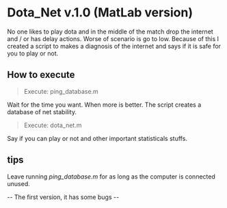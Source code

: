 # Dota_Net v.1.0   (MatLab version) 

No one likes to play dota and in the middle of the match drop the internet and / or has delay actions. Worse of scenario is go to low. Because of this I created a script to makes a diagnosis of the internet and says if it is safe for you to play or not.

## How to execute

> Execute: ping_database.m

Wait for the time you want. When more is better. The script creates a database of net stability.

> Execute: dota_net.m

Say if you can play or not and other important statisticals stuffs.

## tips

Leave running _ping_database.m_ for as long as the computer is connected unused.


-- The first version, it has some bugs --
